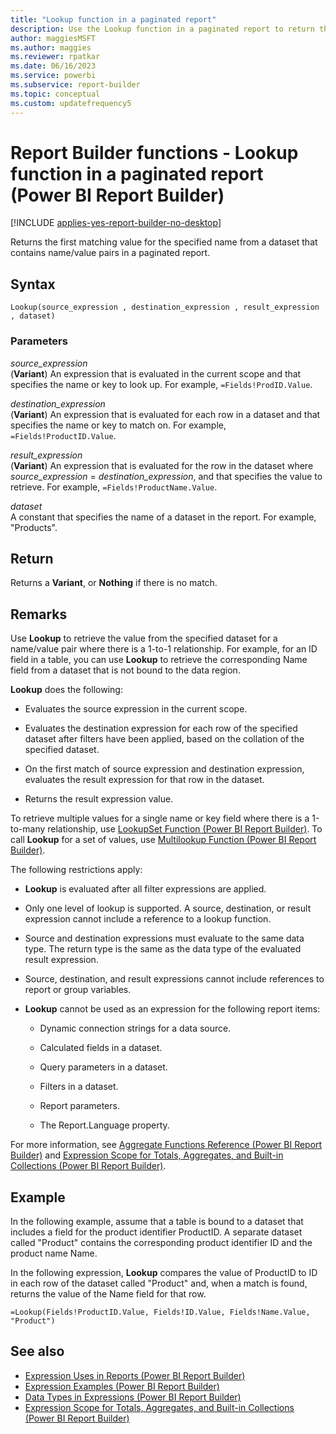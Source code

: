 ```yaml
---
title: "Lookup function in a paginated report"
description: Use the Lookup function in a paginated report to return the first matching value for the specified name from a dataset that contains name or value pairs.
author: maggiesMSFT
ms.author: maggies
ms.reviewer: rpatkar
ms.date: 06/16/2023
ms.service: powerbi
ms.subservice: report-builder
ms.topic: conceptual
ms.custom: updatefrequency5
---
```

# Report Builder functions - Lookup function in a paginated report (Power BI Report Builder)

[!INCLUDE [applies-yes-report-builder-no-desktop](../../includes/applies-yes-report-builder-no-desktop.md)]

  Returns the first matching value for the specified name from a dataset that contains name/value pairs in a paginated report.

## Syntax

```syntaxsql
Lookup(source_expression , destination_expression , result_expression , dataset)
```

### Parameters

*source_expression*  
(**Variant**) An expression that is evaluated in the current scope and that specifies the name or key to look up. For example, `=Fields!ProdID.Value`.

*destination_expression*  
(**Variant**) An expression that is evaluated for each row in a dataset and that specifies the name or key to match on. For example, `=Fields!ProductID.Value`.

*result_expression*  
(**Variant**) An expression that is evaluated for the row in the dataset where *source_expression* = *destination_expression*, and that specifies the value to retrieve. For example, `=Fields!ProductName.Value`.

*dataset*  
A constant that specifies the name of a dataset in the report. For example, "Products".

## Return

Returns a **Variant**, or **Nothing** if there is no match.

## Remarks

Use **Lookup** to retrieve the value from the specified dataset for a name/value pair where there is a 1-to-1 relationship. For example, for an ID field in a table, you can use **Lookup** to retrieve the corresponding Name field from a dataset that is not bound to the data region.

**Lookup** does the following:

- Evaluates the source expression in the current scope.

- Evaluates the destination expression for each row of the specified dataset after filters have been applied, based on the collation of the specified dataset.

- On the first match of source expression and destination expression, evaluates the result expression for that row in the dataset.

- Returns the result expression value.

To retrieve multiple values for a single name or key field where there is a 1-to-many relationship, use [LookupSet Function (Power BI Report Builder)](./report-builder-functions-lookupset-function.md). To call **Lookup** for a set of values, use [Multilookup Function (Power BI Report Builder)](./report-builder-functions-multilookup-function.md).

The following restrictions apply:

- **Lookup** is evaluated after all filter expressions are applied.

- Only one level of lookup is supported. A source, destination, or result expression cannot include a reference to a lookup function.

- Source and destination expressions must evaluate to the same data type. The return type is the same as the data type of the evaluated result expression.

- Source, destination, and result expressions cannot include references to report or group variables.

- **Lookup** cannot be used as an expression for the following report items:

    - Dynamic connection strings for a data source.

    - Calculated fields in a dataset.

    - Query parameters in a dataset.

    - Filters in a dataset.

    - Report parameters.

    - The Report.Language property.

For more information, see [Aggregate Functions Reference (Power BI Report Builder)](./report-builder-functions-aggregate-functions-reference.md) and [Expression Scope for Totals, Aggregates, and Built-in Collections (Power BI Report Builder)](./expression-scope-for-totals-aggregates-and-built-in-collections.md).

## Example

In the following example, assume that a table is bound to a dataset that includes a field for the product identifier ProductID. A separate dataset called "Product" contains the corresponding product identifier ID and the product name Name.

In the following expression, **Lookup** compares the value of ProductID to ID in each row of the dataset called "Product" and, when a match is found, returns the value of the Name field for that row.

```
=Lookup(Fields!ProductID.Value, Fields!ID.Value, Fields!Name.Value, "Product")
```

## See also

- [Expression Uses in Reports (Power BI Report Builder)](./expression-uses-reports-report-builder.md)
- [Expression Examples (Power BI Report Builder)](./report-builder-expression-examples.md)
- [Data Types in Expressions (Power BI Report Builder)](./data-types-expressions-report-builder.md)
- [Expression Scope for Totals, Aggregates, and Built-in Collections (Power BI Report Builder)](./expression-scope-for-totals-aggregates-and-built-in-collections.md)
